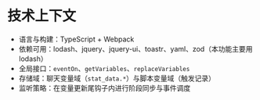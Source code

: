 # 技术上下文

- 语言与构建：TypeScript + Webpack
- 依赖可用：lodash、jquery、jquery-ui、toastr、yaml、zod（本功能主要用 lodash）
- 全局接口：`eventOn`、`getVariables`、`replaceVariables`
- 存储域：聊天变量域（`stat_data.*`）与脚本变量域（触发记录）
- 监听策略：在变量更新尾钩子内进行阶段同步与事件调度

